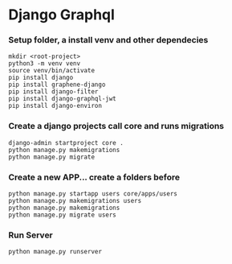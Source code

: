 # Django Graphql

### Setup folder, a install venv and other dependecies
```
mkdir <root-project>
python3 -m venv venv
source venv/bin/activate
pip install django
pip install graphene-django
pip install django-filter
pip install django-graphql-jwt
pip install django-environ
```
### Create a django projects call core and runs migrations
```
django-admin startproject core .
python manage.py makemigrations
python manage.py migrate
```

### Create a new APP... create a folders before
```
python manage.py startapp users core/apps/users 
python manage.py makemigrations users
python manage.py makemigrations
python manage.py migrate users
```

### Run Server
```
python manage.py runserver
```